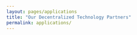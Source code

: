 ```yaml
---
layout: pages/applications
title: "Our Decentralized Technology Partners"
permalink: applications/
---
```


